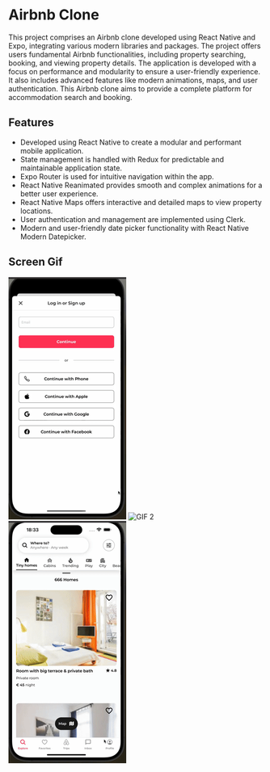 <h1>Airbnb Clone</h1>

<p>
This project comprises an Airbnb clone developed using React Native and Expo, integrating various modern libraries and packages. The project offers users fundamental Airbnb functionalities, including property searching, booking, and viewing property details. The application is developed with a focus on performance and modularity to ensure a user-friendly experience. It also includes advanced features like modern animations, maps, and user authentication. This Airbnb clone aims to provide a complete platform for accommodation search and booking.
</p>

<h2>Features</h2>

<ul>
    <li>Developed using React Native to create a modular and performant mobile application.</li>
    <li>State management is handled with Redux for predictable and maintainable application state.</li>
    <li>Expo Router is used for intuitive navigation within the app.</li>
    <li>React Native Reanimated provides smooth and complex animations for a better user experience.</li>
    <li>React Native Maps offers interactive and detailed maps to view property locations.</li>
    <li>User authentication and management are implemented using Clerk.</li>
    <li>Modern and user-friendly date picker functionality with React Native Modern Datepicker.</li>
</ul>

<h2>Screen Gif</h2>

![GIF 1](./gif1.gif)            ![GIF 2](./gif2.gif)            ![GIF 3](./gif3.gif)


